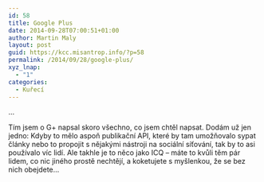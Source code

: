 ```yaml
---
id: 58
title: Google Plus
date: 2014-09-28T07:00:51+01:00
author: Martin Maly
layout: post
guid: https://kcc.misantrop.info/?p=58
permalink: /2014/09/28/google-plus/
xyz_lnap:
  - "1"
categories:
  - Kuřecí
---
```

&#8230;

Tím jsem o G+ napsal skoro všechno, co jsem chtěl napsat. Dodám už jen jedno: Kdyby to mělo aspoň publikační API, které by tam umožňovalo sypat články nebo to propojit s nějakými nástroji na sociální síťování, tak by to asi používalo víc lidí. Ale takhle je to něco jako ICQ &#8211; máte to kvůli těm pár lidem, co nic jiného prostě nechtějí, a koketujete s myšlenkou, že se bez nich obejdete&#8230;